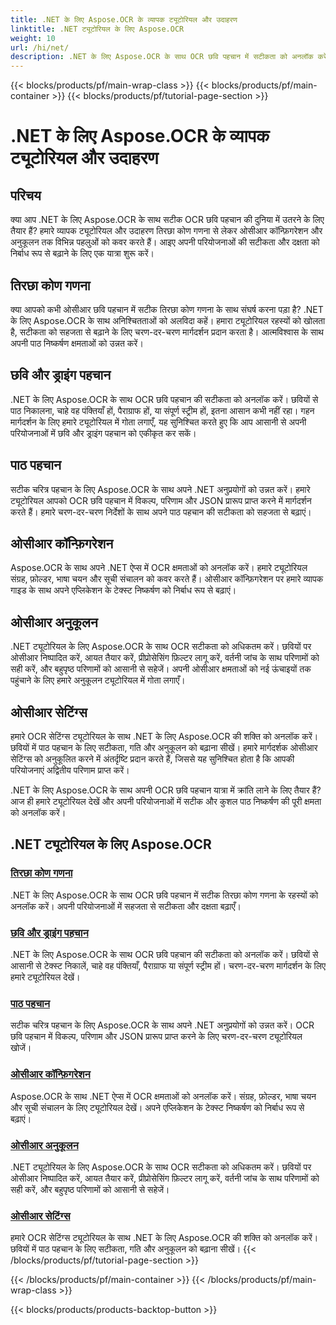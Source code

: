 ```yaml
---
title: .NET के लिए Aspose.OCR के व्यापक ट्यूटोरियल और उदाहरण
linktitle: .NET ट्यूटोरियल के लिए Aspose.OCR
weight: 10
url: /hi/net/
description: .NET के लिए Aspose.OCR के साथ OCR छवि पहचान में सटीकता को अनलॉक करें। तिरछा कोण गणना, पाठ पहचान, ओसीआर कॉन्फ़िगरेशन और अनुकूलन पर ट्यूटोरियल देखें।
---
```


{{< blocks/products/pf/main-wrap-class >}}
{{< blocks/products/pf/main-container >}}
{{< blocks/products/pf/tutorial-page-section >}}

# .NET के लिए Aspose.OCR के व्यापक ट्यूटोरियल और उदाहरण


## परिचय

क्या आप .NET के लिए Aspose.OCR के साथ सटीक OCR छवि पहचान की दुनिया में उतरने के लिए तैयार हैं? हमारे व्यापक ट्यूटोरियल और उदाहरण तिरछा कोण गणना से लेकर ओसीआर कॉन्फ़िगरेशन और अनुकूलन तक विभिन्न पहलुओं को कवर करते हैं। आइए अपनी परियोजनाओं की सटीकता और दक्षता को निर्बाध रूप से बढ़ाने के लिए एक यात्रा शुरू करें।

## तिरछा कोण गणना

क्या आपको कभी ओसीआर छवि पहचान में सटीक तिरछा कोण गणना के साथ संघर्ष करना पड़ा है? .NET के लिए Aspose.OCR के साथ अनिश्चितताओं को अलविदा कहें। हमारा ट्यूटोरियल रहस्यों को खोलता है, सटीकता को सहजता से बढ़ाने के लिए चरण-दर-चरण मार्गदर्शन प्रदान करता है। आत्मविश्वास के साथ अपनी पाठ निष्कर्षण क्षमताओं को उन्नत करें।

## छवि और ड्राइंग पहचान

.NET के लिए Aspose.OCR के साथ OCR छवि पहचान की सटीकता को अनलॉक करें। छवियों से पाठ निकालना, चाहे वह पंक्तियाँ हों, पैराग्राफ हों, या संपूर्ण स्ट्रीम हों, इतना आसान कभी नहीं रहा। गहन मार्गदर्शन के लिए हमारे ट्यूटोरियल में गोता लगाएँ, यह सुनिश्चित करते हुए कि आप आसानी से अपनी परियोजनाओं में छवि और ड्राइंग पहचान को एकीकृत कर सकें।

## पाठ पहचान

सटीक चरित्र पहचान के लिए Aspose.OCR के साथ अपने .NET अनुप्रयोगों को उन्नत करें। हमारे ट्यूटोरियल आपको OCR छवि पहचान में विकल्प, परिणाम और JSON प्रारूप प्राप्त करने में मार्गदर्शन करते हैं। हमारे चरण-दर-चरण निर्देशों के साथ अपने पाठ पहचान की सटीकता को सहजता से बढ़ाएं।

## ओसीआर कॉन्फ़िगरेशन

Aspose.OCR के साथ अपने .NET ऐप्स में OCR क्षमताओं को अनलॉक करें। हमारे ट्यूटोरियल संग्रह, फ़ोल्डर, भाषा चयन और सूची संचालन को कवर करते हैं। ओसीआर कॉन्फ़िगरेशन पर हमारे व्यापक गाइड के साथ अपने एप्लिकेशन के टेक्स्ट निष्कर्षण को निर्बाध रूप से बढ़ाएं।

## ओसीआर अनुकूलन

.NET ट्यूटोरियल के लिए Aspose.OCR के साथ OCR सटीकता को अधिकतम करें। छवियों पर ओसीआर निष्पादित करें, आयत तैयार करें, प्रीप्रोसेसिंग फ़िल्टर लागू करें, वर्तनी जांच के साथ परिणामों को सही करें, और बहुपृष्ठ परिणामों को आसानी से सहेजें। अपनी ओसीआर क्षमताओं को नई ऊंचाइयों तक पहुंचाने के लिए हमारे अनुकूलन ट्यूटोरियल में गोता लगाएँ।

## ओसीआर सेटिंग्स

हमारे OCR सेटिंग्स ट्यूटोरियल के साथ .NET के लिए Aspose.OCR की शक्ति को अनलॉक करें। छवियों में पाठ पहचान के लिए सटीकता, गति और अनुकूलन को बढ़ाना सीखें। हमारे मार्गदर्शक ओसीआर सेटिंग्स को अनुकूलित करने में अंतर्दृष्टि प्रदान करते हैं, जिससे यह सुनिश्चित होता है कि आपकी परियोजनाएं अद्वितीय परिणाम प्राप्त करें।

.NET के लिए Aspose.OCR के साथ अपनी OCR छवि पहचान यात्रा में क्रांति लाने के लिए तैयार हैं? आज ही हमारे ट्यूटोरियल देखें और अपनी परियोजनाओं में सटीक और कुशल पाठ निष्कर्षण की पूरी क्षमता को अनलॉक करें।

## .NET ट्यूटोरियल के लिए Aspose.OCR
### [तिरछा कोण गणना](./skew-angle-calculation/)
.NET के लिए Aspose.OCR के साथ OCR छवि पहचान में सटीक तिरछा कोण गणना के रहस्यों को अनलॉक करें। अपनी परियोजनाओं में सहजता से सटीकता और दक्षता बढ़ाएँ।
### [छवि और ड्राइंग पहचान](./image-and-drawing-recognition/)
.NET के लिए Aspose.OCR के साथ OCR छवि पहचान की सटीकता को अनलॉक करें। छवियों से आसानी से टेक्स्ट निकालें, चाहे वह पंक्तियाँ, पैराग्राफ या संपूर्ण स्ट्रीम हों। चरण-दर-चरण मार्गदर्शन के लिए हमारे ट्यूटोरियल देखें।
### [पाठ पहचान](./text-recognition/)
सटीक चरित्र पहचान के लिए Aspose.OCR के साथ अपने .NET अनुप्रयोगों को उन्नत करें। OCR छवि पहचान में विकल्प, परिणाम और JSON प्रारूप प्राप्त करने के लिए चरण-दर-चरण ट्यूटोरियल खोजें।
### [ओसीआर कॉन्फ़िगरेशन](./ocr-configuration/)
Aspose.OCR के साथ .NET ऐप्स में OCR क्षमताओं को अनलॉक करें। संग्रह, फ़ोल्डर, भाषा चयन और सूची संचालन के लिए ट्यूटोरियल देखें। अपने एप्लिकेशन के टेक्स्ट निष्कर्षण को निर्बाध रूप से बढ़ाएं।
### [ओसीआर अनुकूलन](./ocr-optimization/)
.NET ट्यूटोरियल के लिए Aspose.OCR के साथ OCR सटीकता को अधिकतम करें। छवियों पर ओसीआर निष्पादित करें, आयत तैयार करें, प्रीप्रोसेसिंग फ़िल्टर लागू करें, वर्तनी जांच के साथ परिणामों को सही करें, और बहुपृष्ठ परिणामों को आसानी से सहेजें।
### [ओसीआर सेटिंग्स](./ocr-settings/)
हमारे OCR सेटिंग्स ट्यूटोरियल के साथ .NET के लिए Aspose.OCR की शक्ति को अनलॉक करें। छवियों में पाठ पहचान के लिए सटीकता, गति और अनुकूलन को बढ़ाना सीखें।
{{< /blocks/products/pf/tutorial-page-section >}}

{{< /blocks/products/pf/main-container >}}
{{< /blocks/products/pf/main-wrap-class >}}

{{< blocks/products/products-backtop-button >}}

